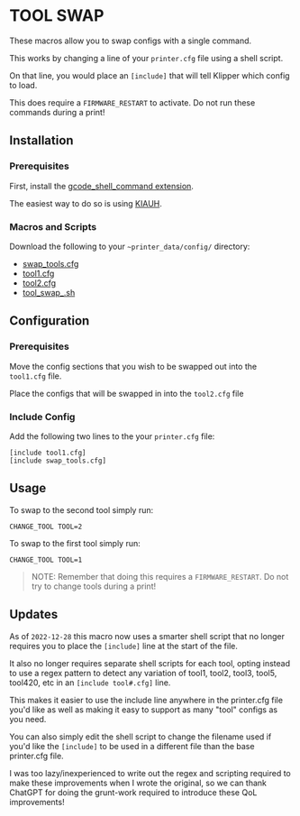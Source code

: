 <!--
 Copyright (C) 2022 Chris Laprade
 
 This file is part of zippy_config.
 
 zippy_config is free software: you can redistribute it and/or modify
 it under the terms of the GNU General Public License as published by
 the Free Software Foundation, either version 3 of the License, or
 (at your option) any later version.
 
 zippy_config is distributed in the hope that it will be useful,
 but WITHOUT ANY WARRANTY; without even the implied warranty of
 MERCHANTABILITY or FITNESS FOR A PARTICULAR PURPOSE.  See the
 GNU General Public License for more details.
 
 You should have received a copy of the GNU General Public License
 along with zippy_config.  If not, see <http://www.gnu.org/licenses/>.
-->

# TOOL SWAP

These macros allow you to swap configs with a single command.

This works by changing a line of your `printer.cfg` file using a shell script.

On that line, you would place an `[include]` that will tell Klipper which config to load.

This does require a `FIRMWARE_RESTART` to activate. Do not run these commands during a print!

## Installation

### Prerequisites

First, install the [gcode_shell_command extension](https://github.com/th33xitus/kiauh/blob/master/docs/gcode_shell_command.md). 

The easiest way to do so is using [KIAUH](https://github.com/th33xitus/kiauh).

### Macros and Scripts

Download the following to your `~printer_data/config/` directory:

- [swap_tools.cfg](swap_tools.cfg)
- [tool1.cfg](tool1.cfg)
- [tool2.cfg](tool2.cfg)
- [tool_swap_.sh](tool_swap.sh)

## Configuration

### Prerequisites

Move the config sections that you wish to be swapped out into the `tool1.cfg` file.

Place the configs that will be swapped in into the `tool2.cfg` file

### Include Config

Add the following two lines to the your `printer.cfg` file:

    [include tool1.cfg]
    [include swap_tools.cfg]

## Usage

To swap to the second tool simply run:

    CHANGE_TOOL TOOL=2

To swap to the first tool simply run:

    CHANGE_TOOL TOOL=1

> NOTE: Remember that doing this requires a `FIRMWARE_RESTART`. Do not try to change tools during a print!

## Updates

As of `2022-12-28` this macro now uses a smarter shell script that no longer requires you to place the `[include]` line at the start of the file.

It also no longer requires separate shell scripts for each tool, opting instead to use a regex pattern to detect any variation of tool1, tool2, tool3, tool5, tool420, etc in an `[include tool#.cfg]` line.

This makes it easier to use the include line anywhere in the printer.cfg file you'd like as well as making it easy to support as many "tool" configs as you need.

You can also simply edit the shell script to change the filename used if you'd like the `[include]` to be used in a different file than the base printer.cfg file.

I was too lazy/inexperienced to write out the regex and scripting required to make these improvements when I wrote the original, so we can thank ChatGPT for doing the grunt-work required to introduce these QoL improvements!